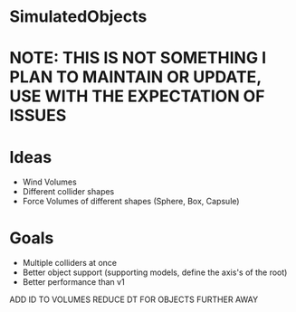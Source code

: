 # SimulatedObjects

# NOTE: THIS IS NOT SOMETHING I PLAN TO MAINTAIN OR UPDATE, USE WITH THE EXPECTATION OF ISSUES

# Ideas
- Wind Volumes
- Different collider shapes
- Force Volumes of different shapes (Sphere, Box, Capsule)

# Goals
- Multiple colliders at once
- Better object support (supporting models, define the axis's of the root)
- Better performance than v1

ADD ID TO VOLUMES
REDUCE DT FOR OBJECTS FURTHER AWAY

